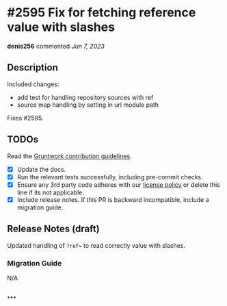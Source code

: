 # #2595 Fix for fetching reference value with slashes

**denis256** commented *Jun 7, 2023*

<!-- Prepend '[WIP]' to the title if this PR is still a work-in-progress. Remove it when it is ready for review! -->

## Description

Included changes:
 * add test for handling repository sources with ref
 * source map handling by setting in url module path

Fixes #2595.

<!-- Description of the changes introduced by this PR. -->

## TODOs

Read the [Gruntwork contribution guidelines](https://gruntwork.notion.site/Gruntwork-Coding-Methodology-02fdcd6e4b004e818553684760bf691e).

- [x] Update the docs.
- [x] Run the relevant tests successfully, including pre-commit checks.
- [x] Ensure any 3rd party code adheres with our [license policy](https://www.notion.so/gruntwork/Gruntwork-licenses-and-open-source-usage-policy-f7dece1f780341c7b69c1763f22b1378) or delete this line if its not applicable.
- [x] Include release notes. If this PR is backward incompatible, include a migration guide.

## Release Notes (draft)

<!-- One-line description of the PR that can be included in the final release notes. -->
Updated handling of `?ref=` to read correctly value with slashes.

### Migration Guide

N/A

<!-- Important: If you made any backward incompatible changes, then you must write a migration guide! -->


<br />
***


